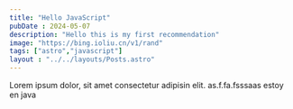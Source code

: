 ```yaml
---
title: "Hello JavaScript"
pubDate : 2024-05-07
description: "Hello this is my first recommendation"
image: "https://bing.ioliu.cn/v1/rand"
tags: ["astro","javascript"]
layout : "../../layouts/Posts.astro"
---
```

Lorem ipsum dolor, sit amet consectetur adipisin elit. 
as.f.fa.fsssaas estoy en java
